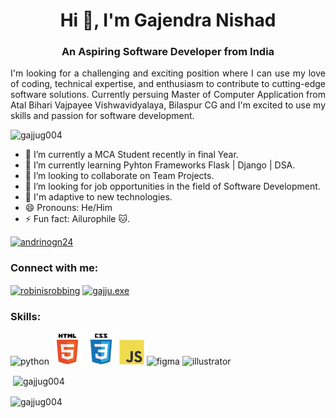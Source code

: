 <h1 align="center">Hi 👋, I'm Gajendra Nishad</h1>
<h3 align="center">An Aspiring Software Developer from India</h3>
<p align="justify">I'm looking for a challenging and exciting position where I can use my love of coding, technical expertise, and enthusiasm to contribute to cutting-edge software solutions. Currently persuing Master of Computer Application from Atal Bihari Vajpayee Vishwavidyalaya, Bilaspur CG and I'm excited to use my skills and passion for software development.
</p>
<p align="left"> <img src="https://komarev.com/ghpvc/?username=gajjug004&label=Profile%20views&color=0e75b6&style=flat" alt="gajjug004" /> </p>

- 🔭 I’m currently a MCA Student recently in final Year.
- 🌱 I’m currently learning Pyhton Frameworks Flask | Django | DSA.
- 👯 I’m looking to collaborate on Team Projects.
- 🤔 I’m looking for job opportunities in the field of Software Development.
- 💬 I'm adaptive to new technologies.
- 😄 Pronouns: He/Him
- ⚡ Fun fact: Ailurophile 🐱.

<p align="left"> <a href="https://twitter.com/andrinogn24" target="blank"><img src="https://img.shields.io/twitter/follow/andrinogn24?logo=twitter&style=for-the-badge" alt="andrinogn24" /></a> </p>

<h3 align="left">Connect with me:</h3>
<p align="left">
<a href="https://linkedin.com/in/gajju004" target="blank"><img align="center" src="https://raw.githubusercontent.com/rahuldkjain/github-profile-readme-generator/master/src/images/icons/Social/linked-in-alt.svg" alt="robinisrobbing" height="30" width="40" /></a>
<a href="https://instagram.com/gajju.exe" target="blank"><img align="center" src="https://raw.githubusercontent.com/rahuldkjain/github-profile-readme-generator/master/src/images/icons/Social/instagram.svg" alt="gajju.exe" height="30" width="40" /></a>
</p>

<h3 align="left">Skills:</h3>
<p align="left">
  
  <img src="https://cdn.jsdelivr.net/gh/devicons/devicon@latest/icons/python/python-original.svg" alt="python" width="50" height="50" /> 
  <img src="https://raw.githubusercontent.com/devicons/devicon/master/icons/html5/html5-original-wordmark.svg" alt="html5" width="50" height="50"/>
  <img src="https://raw.githubusercontent.com/devicons/devicon/master/icons/css3/css3-original-wordmark.svg" alt="css3" width="50" height="50"/>
  <img src="https://raw.githubusercontent.com/devicons/devicon/master/icons/javascript/javascript-original.svg" alt="javascript" width="40" height="40"/>
  <img src="https://www.vectorlogo.zone/logos/figma/figma-icon.svg" alt="figma" width="40" height="40"/>
  <img src="https://www.vectorlogo.zone/logos/adobe_illustrator/adobe_illustrator-icon.svg" alt="illustrator" width="40" height="40"/>
</p>
  

<p>&nbsp;<img align="center" src="https://github-readme-stats.vercel.app/api?username=gajjug004&show_icons=true&locale=en" alt="gajjug004" /></p>

<p><img align="center" src="https://github-readme-streak-stats.herokuapp.com/?user=gajjug004&" alt="gajjug004" /></p>

